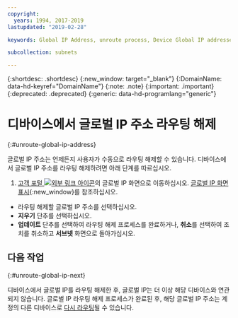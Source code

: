 ```yaml
---
copyright:
  years: 1994, 2017-2019
lastupdated: "2019-02-28"

keywords: Global IP Address, unroute process, Device Global IP addresses

subcollection: subnets

---
```


{:shortdesc: .shortdesc}
{:new_window: target="_blank"}
{:DomainName: data-hd-keyref="DomainName"}
{:note: .note}
{:important: .important}
{:deprecated: .deprecated}
{:generic: data-hd-programlang="generic"}

# 디바이스에서 글로벌 IP 주소 라우팅 해제
{:#unroute-global-ip-address}

글로벌 IP 주소는 언제든지 사용자가 수동으로 라우팅 해제할 수 있습니다. 디바이스에서 글로벌 IP 주소를 라우팅 해제하려면 아래 단계를 따르십시오.

1. [고객 포털 ![외부 링크 아이콘](../../icons/launch-glyph.svg "외부 링크 아이콘")](https://{DomainName}/)의 글로벌 IP 화면으로 이동하십시오. [글로벌 IP 화면 표시](/docs/infrastructure/subnets?topic=subnets-display-global-ip-screen){:new_window}를 참조하십시오.
* 라우팅 해제할 글로벌 IP 주소를 선택하십시오.
* **지우기** 단추를 선택하십시오.
* **업데이트** 단추를 선택하여 라우팅 해제 프로세스를 완료하거나, **취소**를 선택하여 조치를 취소하고 **서브넷** 화면으로 돌아가십시오.

## 다음 작업
{:#unroute-global-ip-next}

디바이스에서 글로벌 IP를 라우팅 해제한 후, 글로벌 IP는 더 이상 해당 디바이스와 연관되지 않습니다. 글로벌 IP 라우팅 해제 프로세스가 완료된 후, 해당 글로벌 IP 주소는 계정의 다른 디바이스로 [다시 라우팅](/docs/infrastructure/subnets?topic=subnets-route-global-ip-address-device)될 수 있습니다.

